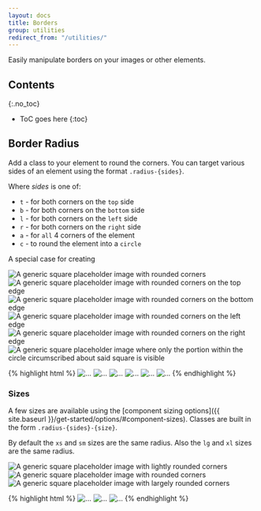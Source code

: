 ```yaml
---
layout: docs
title: Borders
group: utilities
redirect_from: "/utilities/"
---
```


Easily manipulate borders on your images or other elements.

## Contents
{:.no_toc}

* ToC goes here
{:toc}

## Border Radius

Add a class to your element to round the corners.  You can target various sides of an element using the format `.radius-{sides}`.

Where *sides* is one of:

* `t` - for both corners on the `top` side
* `b` - for both corners on the `bottom` side
* `l` - for both corners on the `left` side
* `r` - for both corners on the `right` side
* `a` - for `all` 4 corners of the element
* `c` - to round the element into a `circle`

A special case for creating

<div class="cf-example clearfix">
    <img data-src="holder.js/100x100/?text=All" class="radius-a" alt="A generic square placeholder image with rounded corners" />
    <img data-src="holder.js/100x100/?text=Top" class="radius-t" alt="A generic square placeholder image with rounded corners on the top edge" />
    <img data-src="holder.js/100x100/?text=Bottom" class="radius-b" alt="A generic square placeholder image with rounded corners on the bottom edge" />
    <img data-src="holder.js/100x100/?text=Left" class="radius-l" alt="A generic square placeholder image with rounded corners on the left edge" />
    <img data-src="holder.js/100x100/?text=Right" class="radius-r" alt="A generic square placeholder image with rounded corners on the right edge" />
    <img data-src="holder.js/100x100/?text=Circle" class="radius-c" alt="A generic square placeholder image where only the portion within the circle circumscribed about said square is visible" />
</div>

{% highlight html %}
<img src="..." class="radius-a" alt="...">
<img src="..." class="radius-t" alt="...">
<img src="..." class="radius-b" alt="...">
<img src="..." class="radius-l" alt="...">
<img src="..." class="radius-r" alt="...">
<img src="..." class="radius-c" alt="...">
{% endhighlight %}

### Sizes

A few sizes are available using the [component sizing options]({{ site.baseurl }}/get-started/options/#component-sizes).  Classes are built in the form `.radius-{sides}-{size}`.

By default the `xs` and `sm` sizes are the same radius.  Also the `lg` and `xl` sizes are the same radius.

<div class="cf-example clearfix">
    <img data-src="holder.js/100x100?text=Small" class="radius-a-sm" alt="A generic square placeholder image with lightly rounded corners" />
    <img data-src="holder.js/100x100?text=Default" class="radius-a" alt="A generic square placeholder image with rounded corners" />
    <img data-src="holder.js/100x100?text=Large" class="radius-a-lg" alt="A generic square placeholder image with largely rounded corners" />
</div>

{% highlight html %}
<img src="..." class="radius-a-sm" alt="...">
<img src="..." class="radius-a" alt="...">
<img src="..." class="radius-a-lg" alt="...">
{% endhighlight %}
